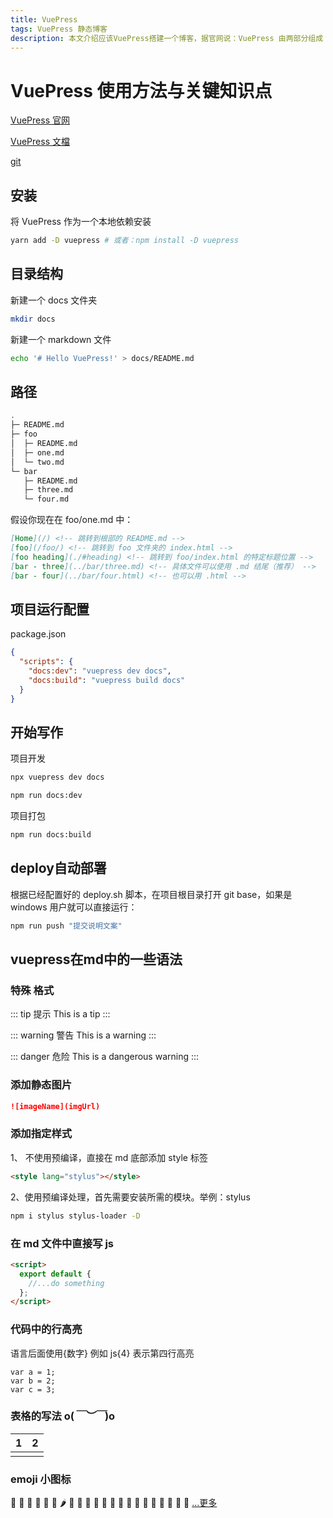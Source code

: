 ```yaml
---
title: VuePress
tags: VuePress 静态博客
description: 本文介绍应该VuePress搭建一个博客，据官网说：VuePress 由两部分组成：一部分是支持用 Vue 开发主题的极简静态网站生成器，另一个部分是为书写技术文档而优化的默认主题。它的诞生初衷是为了支持 Vue 及其子项目的文档需求。
---
```


# VuePress 使用方法与关键知识点

[VuePress 官网](https://www.vuepress.cn/)

[VuePress 文檔](https://v1.vuepress.vuejs.org/zh/guide/)

[git](https://github.com/vuejs/vuepress)

## 安装
将 VuePress 作为一个本地依赖安装

```bash
yarn add -D vuepress # 或者：npm install -D vuepress
```

## 目录结构
新建一个 docs 文件夹

```bash
mkdir docs
```

新建一个 markdown 文件

```bash
echo '# Hello VuePress!' > docs/README.md
```


## 路径

```bash
.
├─ README.md
├─ foo
│  ├─ README.md
│  ├─ one.md
│  └─ two.md
└─ bar
   ├─ README.md
   ├─ three.md
   └─ four.md
```

假设你现在在 foo/one.md 中：

```md
[Home](/) <!-- 跳转到根部的 README.md -->
[foo](/foo/) <!-- 跳转到 foo 文件夹的 index.html -->
[foo heading](./#heading) <!-- 跳转到 foo/index.html 的特定标题位置 -->
[bar - three](../bar/three.md) <!-- 具体文件可以使用 .md 结尾（推荐） -->
[bar - four](../bar/four.html) <!-- 也可以用 .html -->
```

## 项目运行配置
package.json
```json
{
  "scripts": {
    "docs:dev": "vuepress dev docs",
    "docs:build": "vuepress build docs"
  }
}
```

## 开始写作

项目开发
```bash
npx vuepress dev docs
```

```bash
npm run docs:dev
```

项目打包

```bash
npm run docs:build
```


## deploy自动部署

根据已经配置好的 deploy.sh 脚本，在项目根目录打开 git base，如果是 windows 用户就可以直接运行：

```bash
npm run push "提交说明文案"
```


## vuepress在md中的一些语法
### 特殊 格式

::: tip 提示
This is a tip
:::

::: warning 警告
This is a warning
:::

::: danger 危险
This is a dangerous warning
:::

### 添加静态图片

```md
![imageName](imgUrl)
```

### 添加指定样式

1、 不使用预编译，直接在 md 底部添加 style 标签

```html
<style lang="stylus"></style>
```

2、使用预编译处理，首先需要安装所需的模块。举例：stylus

```bash
npm i stylus stylus-loader -D
```

### 在 md 文件中直接写 js

```html
<script>
  export default {
    //...do something
  };
</script>
```
### 代码中的行高亮

语言后面使用{数字} 例如 js{4} 表示第四行高亮

```js{2}
var a = 1;
var b = 2;
var c = 3;
```

### 表格的写法 o(_￣︶￣_)o

|   1   |   2   |
| :---: | :---: |
| ![]() | ![]() |

### emoji 小图标

:avocado:
:tomato:
:eggplant:
:cucumber:
:carrot:
:corn:
:hot_pepper:
:potato:
:sweet_potato:
:chestnut:
:peanuts:
:honey_pot:
:croissant:
:bread:
:baguette_bread:
:cheese:
:egg:
:fried_egg:
:bacon:
:pancakes:
:fried_shrimp:
:poultry_leg:
[...更多](https://github.com/markdown-it/markdown-it-emoji/blob/master/lib/data/full.json)

<Vssue title="VuePress 使用方法整理" />